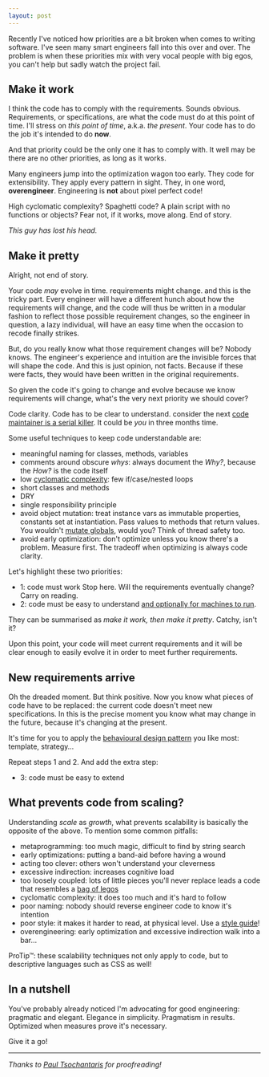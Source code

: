 ```yaml
---
layout: post
---
```

Recently I've noticed how priorities are a bit broken when comes to writing software.
I've seen many smart engineers fall into this over and over.
The problem is when these priorities mix with very vocal people with big egos, you can't help but sadly watch the project fail.

## Make it work

I think the code has to comply with the requirements. Sounds obvious.
Requirements, or specifications, are what the code must do at this point of time.
I'll stress on _this point of time_, a.k.a. _the present_. Your code has to do the job it's intended to do **now**.

And that priority could be the only one it has to comply with. It well may be there are no other priorities, as long as it works.

Many engineers jump into the optimization wagon too early. They code for extensibility. They apply every pattern in sight. They, in one word, **overengineer**.
Engineering is **not** about pixel perfect code!

High cyclomatic complexity? Spaghetti code? A plain script with no functions or objects? Fear not, if it works, move along. End of story.

_This guy has lost his head._

## Make it pretty

Alright, not end of story.

Your code _may_ evolve in time. requirements might change. and this is the tricky part. Every engineer will have a different hunch about how the requirements will change, and the code will thus be written in a modular fashion to reflect those possible requirement changes, so the engineer in question, a lazy individual, will have an easy time when the occasion to recode finally strikes.

But, do you really know what those requirement changes will be? Nobody knows. The engineer's experience and intuition are the invisible forces that will shape the code. And this is just opinion, not facts. Because if these were facts, they would have been written in the original requirements.

So given the code it's going to change and evolve because we know requirements will change, what's the very next priority we should cover?

Code clarity. Code has to be clear to understand. consider the next [code maintainer is a serial killer](/public/001grg3w.jpg).
It could be *you* in three months time.

Some useful techniques to keep code understandable are:

- meaningful naming for classes, methods, variables
- comments around obscure _whys_: always document the _Why?_, because the _How?_ is the code itself
- low [cyclomatic complexity](http://ruby.sadi.st/Flog.html): few if/case/nested loops
- short classes and methods
- DRY
- single responsibility principle
- avoid object mutation: treat instance vars as immutable properties, constants set at instantiation. Pass values to methods that return values. You wouldn't [mutate globals](http://softwareengineering.stackexchange.com/a/148154), would you? Think of thread safety too.
- avoid early optimization: don't optimize unless you know there's a problem. Measure first. The tradeoff when optimizing is always code clarity.

Let's highlight these two priorities:

- 1: code must work
Stop here. Will the requirements eventually change? Carry on reading.
- 2: code must be easy to understand [and optionally for machines to run](http://en.wikiquote.org/wiki/Martin_Fowler).

They can be summarised as _make it work, then make it pretty_. Catchy, isn't it?

Upon this point, your code will meet current requirements and it will be clear enough to easily evolve it in order to meet further requirements.

## New requirements arrive

Oh the dreaded moment. But think positive. Now you know what pieces of code have to be replaced: the current code doesn't meet new specifications.
In this is the precise moment you know what may change in the future, because it's changing at the present.

It's time for you to apply the [behavioural design pattern](https://en.wikipedia.org/wiki/Behavioral_pattern) you like most: template, strategy…

Repeat steps 1 and 2. And add the extra step:

- 3: code must be easy to extend

## What prevents code from scaling?

Understanding _scale_ as _growth_, what prevents scalability is basically the opposite of the above. To mention some common pitfalls:

- metaprogramming: too much magic, difficult to find by string search
- early optimizations: putting a band-aid before having a wound
- acting too clever: others won't understand your cleverness
- excessive indirection: increases cognitive load
- too loosely coupled: lots of little pieces you'll never replace leads a code that resembles a [bag of legos](http://cache-cdn.kalaydo.de/mmo/9/709/927/49_582277364.jpg)
- cyclomatic complexity: it does too much and it's hard to follow
- poor naming: nobody should reverse engineer code to know it's intention
- poor style: it makes it harder to read, at physical level. Use a [style guide](https://github.com/bbatsov/ruby-style-guide)!
- overengineering: early optimization and excessive indirection walk into a bar…

ProTip™: these scalability techniques not only apply to code, but to descriptive languages such as CSS as well!

## In a nutshell

You've probably already noticed I'm advocating for good engineering: pragmatic and elegant. Elegance in simplicity. Pragmatism in results. Optimized when measures prove it's necessary.

Give it a go!

<hr>

_Thanks to [Paul Tsochantaris](http://bru.build) for proofreading!_
